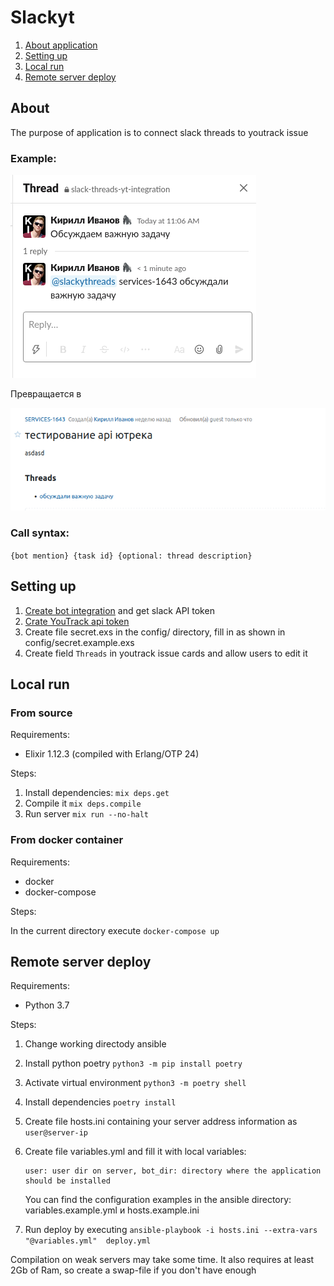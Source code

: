 # Slackyt


1. [About application](#about)
2. [Setting up](#setup)
3. [Local run](#local-run)
4. [Remote server deploy](#deploy)


## About <a id="about"></a>
The purpose of application is to connect slack threads to youtrack issue

### Example:

![Slack thread](slack-example-ru.png)

Превращается в

![Youtrack issue](yt-example-ru.png)

### Call syntax:
`{bot mention} {task id} {optional: thread description}`
## Setting up <a id="setup"></a>

1. [Create bot integration](https://my.slack.com/services/new/bot) and get slack API token
2. [Crate  YouTrack api token](https://www.jetbrains.com/help/youtrack/standalone/Manage-Permanent-Token.html)
3. Create file secret.exs in the config/ directory, fill in as shown in  config/secret.example.exs
4. Create field `Threads` in youtrack issue cards and allow users to edit it

## Local run <a id="local-run"></a>

### From source
Requirements:
- Elixir 1.12.3 (compiled with Erlang/OTP 24)

Steps:

1. Install dependencies: `mix deps.get`
2. Compile it `mix deps.compile`
3. Run server `mix run --no-halt`

### From docker container
Requirements:
- docker
- docker-compose
  
Steps:

In the current directory execute `docker-compose up`

## Remote server deploy <a id="deploy"></a>

Requirements: 
- Python 3.7

Steps:
1. Change working directody ansible
1. Install python poetry `python3 -m pip install poetry`
1. Activate virtual environment `python3 -m poetry shell`
1. Install dependencies `poetry install`
1. Create file hosts.ini containing your server address information as  `user@server-ip`
1. Create file variables.yml and fill it with local variables:
   ```
   user: user dir on server, bot_dir: directory where the application should be installed
   ```
  
   You can find the configuration examples in the ansible directory: variables.example.yml и hosts.example.ini
  
1. Run deploy by executing `ansible-playbook -i hosts.ini --extra-vars "@variables.yml"  deploy.yml`

Compilation on weak servers may take some time. It also requires at least 2Gb of Ram, so create a swap-file if 
you don't have enough